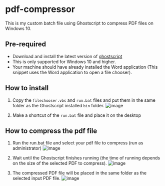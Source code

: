 # pdf-compressor
This is my custom batch file using Ghostscript to compress PDF files on Windows 10.

## Pre-required

- Download and install the latest version of [ghostscript](https://ghostscript.com/releases/gsdnld.html)
- This is only supported for Windows 10 and higher.
- Your machine should have already installed the Word application (This snippet uses the Word application to open a file chooser).

## How to install

1. Copy the `filechooser.vbs` and `run.bat` files and put them in the same folder as the Ghostscript installed `bin` folder.
![image](https://github.com/glorynguyen/pdf-compressor/assets/9473156/b4b8fda2-317e-4e42-9803-6e0644c643cb)


2. Make a shortcut of the `run.bat` file and place it on the desktop

## How to compress the pdf file
1. Run the run.bat file and select your pdf file to compress (run as administrator)
![image](https://github.com/glorynguyen/pdf-compressor/assets/9473156/e830210b-e8a3-4203-99fe-474a12d9f175)

2. Wait until the Ghostscript finishes running (the time of running depends on the size of the selected PDF to compress). 
![image](https://github.com/glorynguyen/pdf-compressor/assets/9473156/547ba6ea-9448-42e9-b58e-7a471861acc3)

3. The compressed PDF file will be placed in the same folder as the selected input PDF file.
![image](https://github.com/glorynguyen/pdf-compressor/assets/9473156/a3710d09-3cc6-472e-9ee4-a24049128a8d)
